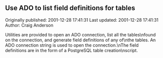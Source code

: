 ## Use ADO to list field definitions for tables

Originally published: 2001-12-28 17:41:31
Last updated: 2001-12-28 17:41:31
Author: Craig Anderson

Utilities are provided to open an ADO connection, list all the tables\nfound on the connection, and generate field definitions of any of\nthe tables.  An ADO connection string is used to open the connection.\nThe field definitions are in the form of a PostgreSQL table creation\nscript.